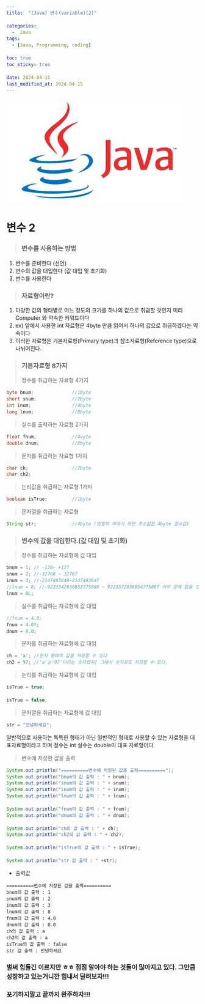 ```yaml
---
title:  "[Java] 변수(variable)(2)" 

categories:
  -  Java
tags:
  - [Java, Programming, coding]

toc: true
toc_sticky: true

date: 2024-04-15
last_modified_at: 2024-04-15
---
```



![java.png](/assets/images/java.png)


# 변수 2

> ### 변수를 사용하는 방법
1. 변수를 준비한다 (선언)
2. 변수의 값을 대입한다 (값 대입 및 초기화)
3. 변수를 사용한다

> ### 자료형이란?
1. 다양한 값의 형태별로 어느 정도의 크기를 하나의 값으로 취급할 것인지 미리 Computer 와 약속한 키워드이다
2. ex) 앞에서 사용한 int 자료형은 4byte 만큼 읽어서 하나의 값으로 취급하겠다는 약속이다
3. 이러한 자료형은 기본자료형(Primary type)과 참조자료형(Reference type)으로 나뉘어진다.

> ### 기본자료형 8가지 <br> 
> 정수를 취급하는 자료형 4가지
~~~java
byte bnum;              //1byte
short snum;             //2byte
int inum;               //4byte
long lnum;              //8byte
~~~

> 실수를 출력하는 자료형 2가지

~~~java
float fnum;             //4vyte
double dnum;            //8byte
~~~

> 문자를 취급하는 자료형 1가지

~~~java
char ch;                //2byte
char ch2;
~~~

> 논리값을 취급하는 자료형 1가지

~~~java
boolean isTrue;         //1byte
~~~

> 문자열을 취급하는 자료형

~~~java
String str;             //4byte (엄밀히 이야기 하면 주소값은 4byte 정수값)
~~~

> ### 변수의 값을 대입한다.(값 대입 및 초기화)

> 정수를 취급하는 자료형에 값 대입

~~~java
bnum = 1; // -128~ +127
snum = 2; //-32768 ~ 32767
inum = 3; //-2147483648~2147483647
//lnum = 8; //-9223342036853775808 ~ 9223372036854775807 아무 문제 없을 것 같지만 뒤에 대문자 L을 붙여야 합니다. 그 이유는 형변환에서 알려드립니다~
lnum = 8L;
~~~

> 실수를 취급하는 자료형에 값 대입

~~~java
//fnum = 4.0;
fnum = 4.0f;
dnum = 8.0;
~~~
        
> 문자를 취급하는 자료형에 값 대입

~~~java
ch = 'a'; //문자 형태의 값을 저장할 수 있다
ch2 = 97; //'a'는'97'이라는 숫자였지? 그래서 숫자로도 저장할 수 있다.
~~~

> 논리를 취급하는 자료형에 값 대입

~~~java
isTrue = true;

isTrue = false;
~~~

> 문자열을 취급하는 자료형에 값 대입

~~~java
str = "안녕하세요";
~~~

일반적으로 사용하는 독특한 형태가 아닌 일반적인 형태로 사용할 수 있는 자료형을 대표자료형이라고 하며
정수는 int 실수는 double이 대표 자료형이다

> 변수에 저장한 값을 출력

~~~java
System.out.println("==========변수에 저장된 값을 출력==========");
System.out.println("bnum의 값 출력 : " + bnum);
System.out.println("snum의 값 출력 : " + snum);
System.out.println("inum의 값 출력 : " + inum);
System.out.println("lnum의 값 출력 : " + lnum);

System.out.println("fnum의 값 출력 : " + fnum);
System.out.println("dnum의 값 출력 : " + dnum);

System.out.println("ch의 값 출력 : " + ch);
System.out.println("ch2의 값 출력 : " + ch2);

System.out.println("isTrue의 값 출력 : " + isTrue);

System.out.println("str 값 출력 : " +str);
~~~

- 출력값

~~~
==========변수에 저장된 값을 출력==========
bnum의 값 출력 : 1
snum의 값 출력 : 2
inum의 값 출력 : 3
lnum의 값 출력 : 8
fnum의 값 출력 : 4.0
dnum의 값 출력 : 8.0
ch의 값 출력 : a
ch2의 값 출력 : a
isTrue의 값 출력 : false
str 값 출력 : 안녕하세요
~~~

### 벌써 힘들긴 이르지만 ㅎㅎ 점점 알아야 하는 것들이 많아지고 있다. 그만큼 성장하고 있는거니깐 힘내서 달려보자!!!

### 포기하지말고 끝까지 완주하자!!!
